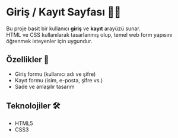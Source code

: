 # Giriş / Kayıt Sayfası 🧑‍💻

Bu proje basit bir kullanıcı **giriş** ve **kayıt** arayüzü sunar.  
HTML ve CSS kullanılarak tasarlanmış olup, temel web form yapısını öğrenmek isteyenler için uygundur.

## Özellikler 🎯

- Giriş formu (kullanıcı adı ve şifre)
- Kayıt formu (isim, e-posta, şifre vs.)
- Sade ve anlaşılır tasarım

## Teknolojiler 🛠️

- HTML5
- CSS3
